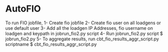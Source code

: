 # AutoFIO
To run FIO jobfile,
1- Create fio jobfile
2- Create fio user on all loadgens or use default user
3- Add all the loadgen IP Addresses, fio username on loadgen and keypath in jobrun_fio2.py script
4- Run jobrun_fio2.py script 
   $ jobrun_fio2.py  <jobfile-path> <Result-Dir> 
5- To aggregate results, run cbt_fio_results_aggr_script.py scriptname 
   $ cbt_fio_results_aggr_script.py <Result-Dir> 